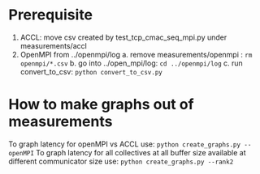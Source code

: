 # Prerequisite
1. ACCL: move csv created by test_tcp_cmac_seq_mpi.py under measurements/accl
2. OpenMPI from ../openmpi/log 
    a. remove measurements/openmpi : ```rm openmpi/*.csv```
    b. go into ../open_mpi/log:      ```cd ../openmpi/log```
    c. run convert_to_csv:           ```python convert_to_csv.py```
# How to make graphs out of measurements

To graph latency for openMPI vs ACCL use:   ```python create_graphs.py --openMPI```
To graph latency for all collectives at all buffer size available at different communicator size use:   ```python create_graphs.py --rank2```
